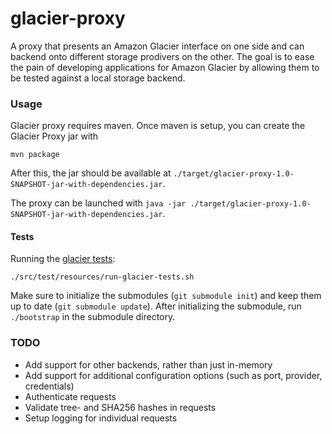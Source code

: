 # glacier-proxy

A proxy that presents an Amazon Glacier interface on one side and can backend onto different storage prodivers on the
other. The goal is to ease the pain of developing applications for Amazon Glacier by allowing them to be tested against
a local storage backend.

### Usage

Glacier proxy requires maven. Once maven is setup, you can create the Glacier Proxy jar with
```
mvn package
```

After this, the jar should be available at ```./target/glacier-proxy-1.0-SNAPSHOT-jar-with-dependencies.jar```.

The proxy can be launched with ```java -jar ./target/glacier-proxy-1.0-SNAPSHOT-jar-with-dependencies.jar```.

#### Tests
Running the [glacier tests](https://github.com/bouncestorage/glacier-tests}):
```
./src/test/resources/run-glacier-tests.sh
```

Make sure to initialize the submodules (```git submodule init```) and keep them up to date
(```git submodule update```). After initializing the submodule, run ```./bootstrap``` in the submodule directory.

### TODO
- Add support for other backends, rather than just in-memory
- Add support for additional configuration options (such as port, provider, credentials)
- Authenticate requests
- Validate tree- and SHA256 hashes in requests
- Setup logging for individual requests
